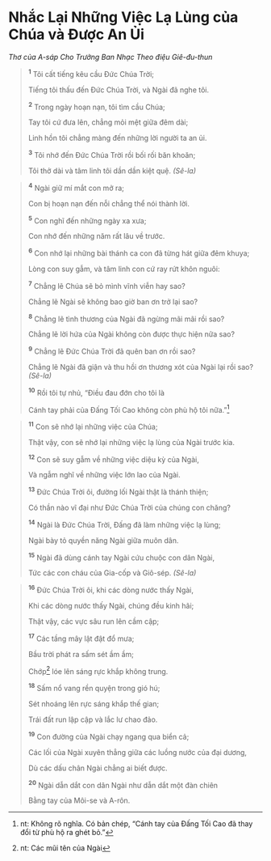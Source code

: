 # Nhắc Lại Những Việc Lạ Lùng của Chúa và Ðược An Ủi
*Thơ của A-sáp Cho Trưởng Ban Nhạc Theo điệu Giê-đu-thun*

> <sup><b>1</b></sup> Tôi cất tiếng kêu cầu Ðức Chúa Trời;
> 
> Tiếng tôi thấu đến Ðức Chúa Trời, và Ngài đã nghe tôi.
> 
> <sup><b>2</b></sup> Trong ngày hoạn nạn, tôi tìm cầu Chúa;
> 
> Tay tôi cứ đưa lên, chẳng mỏi mệt giữa đêm dài;
> 
> Linh hồn tôi chẳng màng đến những lời người ta an ủi.
> 
> <sup><b>3</b></sup> Tôi nhớ đến Ðức Chúa Trời rồi bối rối băn khoăn;
> 
> Tôi thở dài và tâm linh tôi dần dần kiệt quệ. *(Sê-la)*
>


> <sup><b>4</b></sup> Ngài giữ mí mắt con mở ra;
> 
> Con bị hoạn nạn đến nỗi chẳng thể nói thành lời.
> 
> <sup><b>5</b></sup> Con nghĩ đến những ngày xa xưa;
> 
> Con nhớ đến những năm rất lâu về trước.
> 
> <sup><b>6</b></sup> Con nhớ lại những bài thánh ca con đã từng hát giữa đêm khuya;
> 
> Lòng con suy gẫm, và tâm linh con cứ ray rứt khôn nguôi:
> 
> <sup><b>7</b></sup> Chẳng lẽ Chúa sẽ bỏ mình vĩnh viễn hay sao?
> 
> Chẳng lẽ Ngài sẽ không bao giờ ban ơn trở lại sao?
> 
> <sup><b>8</b></sup> Chẳng lẽ tình thương của Ngài đã ngừng mãi mãi rồi sao?
> 
> Chẳng lẽ lời hứa của Ngài không còn được thực hiện nữa sao?
> 
> <sup><b>9</b></sup> Chẳng lẽ Ðức Chúa Trời đã quên ban ơn rồi sao?
> 
> Chẳng lẽ Ngài đã giận và thu hồi ơn thương xót của Ngài lại rồi sao? *(Sê-la)*
> 
> <sup><b>10</b></sup> Rồi tôi tự nhủ, “Ðiều đau đớn cho tôi là
> 
> Cánh tay phải của Ðấng Tối Cao không còn phù hộ tôi nữa.”[^1]
>


> <sup><b>11</b></sup> Con sẽ nhớ lại những việc của Chúa;
> 
> Thật vậy, con sẽ nhớ lại những việc lạ lùng của Ngài trước kia.
> 
> <sup><b>12</b></sup> Con sẽ suy gẫm về những việc diệu kỳ của Ngài,
> 
> Và ngẫm nghĩ về những việc lớn lao của Ngài.
> 
> <sup><b>13</b></sup> Ðức Chúa Trời ôi, đường lối Ngài thật là thánh thiện;
> 
> Có thần nào vĩ đại như Ðức Chúa Trời của chúng con chăng?
> 
> <sup><b>14</b></sup> Ngài là Ðức Chúa Trời, Ðấng đã làm những việc lạ lùng;
> 
> Ngài bày tỏ quyền năng Ngài giữa muôn dân.
> 
> <sup><b>15</b></sup> Ngài đã dùng cánh tay Ngài cứu chuộc con dân Ngài,
> 
> Tức các con cháu của Gia-cốp và Giô-sép. *(Sê-la)*
>


> <sup><b>16</b></sup> Ðức Chúa Trời ôi, khi các dòng nước thấy Ngài,
> 
> Khi các dòng nước thấy Ngài, chúng đều kinh hãi;
> 
> Thật vậy, các vực sâu run lên cầm cập;
> 
> <sup><b>17</b></sup> Các tầng mây lật đật đổ mưa;
> 
> Bầu trời phát ra sấm sét ầm ầm;
> 
> Chớp[^2] lóe lên sáng rực khắp không trung.
> 
> <sup><b>18</b></sup> Sấm nổ vang rền quyện trong gió hú;
> 
> Sét nhoáng lên rực sáng khắp thế gian;
> 
> Trái đất run lập cập và lắc lư chao đảo.
> 
> <sup><b>19</b></sup> Con đường của Ngài chạy ngang qua biển cả;
> 
> Các lối của Ngài xuyên thẳng giữa các luồng nước của đại dương,
> 
> Dù các dấu chân Ngài chẳng ai biết được.
> 
> <sup><b>20</b></sup> Ngài dẫn dắt con dân Ngài như dẫn dắt một đàn chiên
> 
> Bằng tay của Môi-se và A-rôn.
>

[^1]: nt: Không rõ nghĩa. Có bản chép, “Cánh tay của Ðấng Tối Cao đã thay đổi từ phù hộ ra ghét bỏ.”
[^2]: nt: Các mũi tên của Ngài